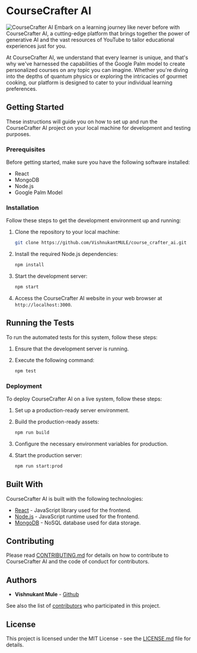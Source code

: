 # CourseCrafter AI
![CourseCrafter AI]([https://dev-to-uploads.s3.amazonaws.com/uploads/articles/fjheubx67yh8gm1j8kwc.png](https://ik.imagekit.io/3jobkavje/CourseCrafter%20AI.png?updatedAt=1700593450651))
Embark on a learning journey like never before with CourseCrafter AI, a cutting-edge platform that brings together the power of generative AI and the vast resources of YouTube to tailor educational experiences just for you.

At CourseCrafter AI, we understand that every learner is unique, and that's why we've harnessed the capabilities of the Google Palm model to create personalized courses on any topic you can imagine. Whether you're diving into the depths of quantum physics or exploring the intricacies of gourmet cooking, our platform is designed to cater to your individual learning preferences.


## Getting Started

These instructions will guide you on how to set up and run the CourseCrafter AI project on your local machine for development and testing purposes.

### Prerequisites

Before getting started, make sure you have the following software installed:

- React
- MongoDB
- Node.js
- Google Palm Model


### Installation

Follow these steps to get the development environment up and running:

1. Clone the repository to your local machine:

    ```bash
    git clone https://github.com/VishnukantMULE/course_crafter_ai.git
    ```

2. Install the required Node.js dependencies:

    ```bash
    npm install
    ```

3. Start the development server:

    ```bash
    npm start
    ```

4. Access the CourseCrafter AI website in your web browser at `http://localhost:3000`.

## Running the Tests

To run the automated tests for this system, follow these steps:

1. Ensure that the development server is running.

2. Execute the following command:

    ```bash
    npm test
    ```

### Deployment

To deploy CourseCrafter AI on a live system, follow these steps:

1. Set up a production-ready server environment.

2. Build the production-ready assets:

    ```bash
    npm run build
    ```

3. Configure the necessary environment variables for production.

4. Start the production server:

    ```bash
    npm run start:prod
    ```

## Built With

CourseCrafter AI is built with the following technologies:

- [React](https://react.dev/) - JavaScript library used for the frontend.
- [Node.js](https://nodejs.org/) - JavaScript runtime used for the frontend.
- [MongoDB](https://www.mongodb.com/) - NoSQL database used for data storage.

## Contributing

Please read [CONTRIBUTING.md](CONTRIBUTING.md) for details on how to contribute to CourseCrafter AI and the code of conduct for contributors.


## Authors

- **Vishnukant Mule** - [Github](https://github.com/VishnukantMULE)

See also the list of [contributors](https://github.com/your-username/coursecrafter-ai/contributors) who participated in this project.

## License

This project is licensed under the MIT License - see the [LICENSE.md](LICENSE.md) file for details.


